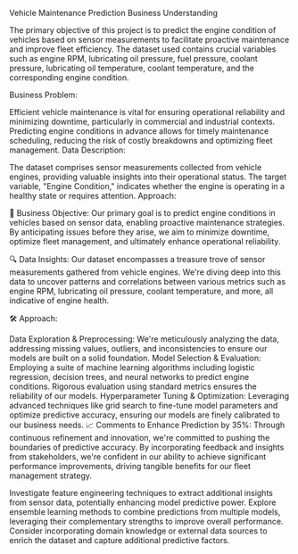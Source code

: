 Vehicle Maintenance Prediction Business Understanding

The primary objective of this project is to predict the engine condition of vehicles based on sensor measurements to facilitate proactive maintenance and improve fleet efficiency. The dataset used contains crucial variables such as engine RPM, lubricating oil pressure, fuel pressure, coolant pressure, lubricating oil temperature, coolant temperature, and the corresponding engine condition.

Business Problem:

Efficient vehicle maintenance is vital for ensuring operational reliability and minimizing downtime, particularly in commercial and industrial contexts.
Predicting engine conditions in advance allows for timely maintenance scheduling, reducing the risk of costly breakdowns and optimizing fleet management.
Data Description:

The dataset comprises sensor measurements collected from vehicle engines, providing valuable insights into their operational status.
The target variable, "Engine Condition," indicates whether the engine is operating in a healthy state or requires attention.
Approach:

🎯 Business Objective:
Our primary goal is to predict engine conditions in vehicles based on sensor data, enabling proactive maintenance strategies. By anticipating issues before they arise, we aim to minimize downtime, optimize fleet management, and ultimately enhance operational reliability.

🔍 Data Insights:
Our dataset encompasses a treasure trove of sensor measurements gathered from vehicle engines. We're diving deep into this data to uncover patterns and correlations between various metrics such as engine RPM, lubricating oil pressure, coolant temperature, and more, all indicative of engine health.

🛠️ Approach:

Data Exploration & Preprocessing: We're meticulously analyzing the data, addressing missing values, outliers, and inconsistencies to ensure our models are built on a solid foundation.
Model Selection & Evaluation: Employing a suite of machine learning algorithms including logistic regression, decision trees, and neural networks to predict engine conditions. Rigorous evaluation using standard metrics ensures the reliability of our models.
Hyperparameter Tuning & Optimization: Leveraging advanced techniques like grid search to fine-tune model parameters and optimize predictive accuracy, ensuring our models are finely calibrated to our business needs.
📈 Comments to Enhance Prediction by 35%:
Through continuous refinement and innovation, we're committed to pushing the boundaries of predictive accuracy. By incorporating feedback and insights from stakeholders, we're confident in our ability to achieve significant performance improvements, driving tangible benefits for our fleet management strategy.


Investigate feature engineering techniques to extract additional insights from sensor data, potentially enhancing model predictive power.
Explore ensemble learning methods to combine predictions from multiple models, leveraging their complementary strengths to improve overall performance.
Consider incorporating domain knowledge or external data sources to enrich the dataset and capture additional predictive factors.

